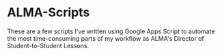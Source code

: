 # ALMA-Scripts
These are a few scripts I've written using Google Apps Script to automate the most time-consuming parts of my workflow as ALMA's Director of Student-to-Student Lessons.
